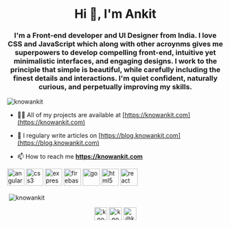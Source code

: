 <h1 align="center">Hi 👋, I'm Ankit</h1>
<h3 align="center">I'm a Front-end developer and UI Designer from India. I love CSS and JavaScript which along with other acroynms gives me superpowers to develop compelling front-end, intuitive yet minimalistic interfaces, and engaging designs. I work to the principle that simple is beautiful, while carefully including the finest details and interactions. I'm quiet confident, naturally curious, and perpetually improving my skills.</h3>

<p align="left"> <img src="https://komarev.com/ghpvc/?username=knowankit" alt="knowankit" /> </p>

- 👨‍💻 All of my projects are available at [https://knowankit.com](https://knowankit.com)

- 📝 I regulary write articles on [https://blog.knowankit.com](https://blog.knowankit.com)

- 📫 How to reach me **https://knowankit.com**

<p align="left"><img src="https://devicons.github.io/devicon/devicon.git/icons/angularjs/angularjs-original.svg" alt="angularjs" width="40" height="40"/> <img src="https://devicons.github.io/devicon/devicon.git/icons/css3/css3-original-wordmark.svg" alt="css3" width="40" height="40"/> <img src="https://devicons.github.io/devicon/devicon.git/icons/express/express-original-wordmark.svg" alt="express" width="40" height="40"/> <img src="https://www.vectorlogo.zone/logos/firebase/firebase-icon.svg" alt="firebase" width="40" height="40"/> <img src="https://devicons.github.io/devicon/devicon.git/icons/go/go-original.svg" alt="go" width="40" height="40"/> <img src="https://devicons.github.io/devicon/devicon.git/icons/html5/html5-original-wordmark.svg" alt="html5" width="40" height="40"/> <img src="https://devicons.github.io/devicon/devicon.git/icons/react/react-original-wordmark.svg" alt="react" width="40" height="40"/></p><p>&nbsp;<img align="center" src="https://github-readme-stats.vercel.app/api?username=knowankit&show_icons=true" alt="knowankit" /></p>

<p align="center">
<a href="https://linkedin.com/in/knowankit" target="blank"><img align="center" src="https://cdn.jsdelivr.net/npm/simple-icons@3.0.1/icons/linkedin.svg" alt="knowankit" height="30" width="30" /></a>
<a href="https://instagram.com/knowankit" target="blank"><img align="center" src="https://cdn.jsdelivr.net/npm/simple-icons@3.0.1/icons/instagram.svg" alt="knowankit" height="30" width="30" /></a>
<a href="https://medium.com/@knowankit" target="blank"><img align="center" src="https://cdn.jsdelivr.net/npm/simple-icons@3.0.1/icons/medium.svg" alt="@knowankit" height="30" width="30" /></a>
</p>
